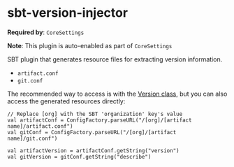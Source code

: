sbt-version-injector
====================

**Required by**: `CoreSettings`

**Note**: This plugin is auto-enabled as part of `CoreSettings`

SBT plugin that generates resource files for extracting version information.

- `artifact.conf`
- `git.conf`

The recommended way to access is with the [Version class](https://github.com/allenai/common/blob/master/core/src/main/scala/org/allenai/common/Version.scala), but you can also access the generated resources directly:

    // Replace [org] with the SBT 'organization' key's value
    val artifactConf = ConfigFactory.parseURL("/[org]/[artifact name]/artifact.conf")
	val gitConf = ConfigFactory.parseURL("/[org]/[artifact name]/git.conf")

    val artifactVersion = artifactConf.getString("version")
    val gitVersion = gitConf.getString("describe")
    
